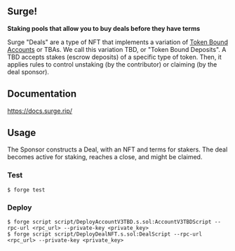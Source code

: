 ## Surge!

**Staking pools that allow you to buy deals before they have terms**

Surge "Deals" are a type of NFT that implements a variation of [Token Bound Accounts](https://tokenbound.org/) or TBAs. We call this variation TBD, or "Token Bound Deposits".
A TBD accepts stakes (escrow deposits) of a specific type of token. Then, it applies rules to control unstaking (by the contributor) or claiming (by the deal sponsor).

## Documentation

https://docs.surge.rip/

## Usage
The Sponsor constructs a Deal, with an NFT and terms for stakers. The deal becomes active for staking, reaches a close, and might be claimed.

### Test

```
$ forge test
```

### Deploy
```
$ forge script script/DeployAccountV3TBD.s.sol:AccountV3TBDScript --rpc-url <rpc_url> --private-key <private_key>
$ forge script script/DeployDealNFT.s.sol:DealScript --rpc-url <rpc_url> --private-key <private_key>
```
